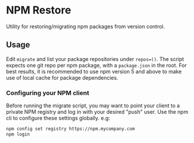 # NPM Restore
Utility for restoring/migrating npm packages from version control.

## Usage
Edit `migrate` and list your package repositories under `repos=()`. The script expects one git repo per npm package, with a `package.json` in the root.
For best results, it is recommended to use npm version 5 and above to make use of local cache for package dependencies.

### Configuring your NPM client
Before running the migrate script, you may want to point your client to a private NPM registry and log in with your desired "push" user. Use the npm cli to configure these settings globally. e.g:
```bash
npm config set registry https://npm.mycompany.com
npm login
```
